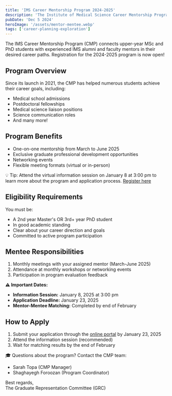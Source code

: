 ```yaml
---
title: 'IMS Career Mentorship Program 2024-2025'
description: 'The Institute of Medical Science Career Mentorship Program is now accepting mentee applications'
pubDate: 'Dec 5 2024'
heroImage: '/assets/mentor-mentee.webp'
tags: ['career-planning-exploration']
---
```


<div class="bg-green-100 border-l-4 border-green-500 text-green-700 p-4 mb-4 rounded">
  The IMS Career Mentorship Program (CMP) connects upper-year MSc and PhD students with experienced IMS alumni and faculty mentors in their desired career paths. Registration for the 2024-2025 program is now open!
</div>

## Program Overview

Since its launch in 2021, the CMP has helped numerous students achieve their career goals, including:
- Medical school admissions
- Postdoctoral fellowships
- Medical science liaison positions
- Science communication roles
- And many more!

## Program Benefits

- One-on-one mentorship from March to June 2025
- Exclusive graduate professional development opportunities
- Networking events
- Flexible meeting formats (virtual or in-person)

<div class="bg-blue-100 border-l-4 border-blue-500 text-blue-700 p-4 my-4 rounded">
  💡 Tip: Attend the virtual information session on January 8 at 3:00 pm to learn more about the program and application process. <a href="https://utoronto.zoom.us/meeting/register/tZErdOusqzkuGddnERQ4_7GzfIFtJwbibufs#/registration" target="_blank">Register here</a>
</div>

## Eligibility Requirements

You must be:
- A 2nd year Master's OR 3rd+ year PhD student
- In good academic standing
- Clear about your career direction and goals
- Committed to active program participation

## Mentee Responsibilities

1. Monthly meetings with your assigned mentor (March-June 2025)
2. Attendance at monthly workshops or networking events
3. Participation in program evaluation feedback

<div class="bg-yellow-100 border-l-4 border-yellow-500 text-yellow-700 p-4 my-4 rounded">
  <b>⚠️ Important Dates:</b>
  <ul>
    <li><b>Information Session:</b> January 8, 2025 at 3:00 pm</li>
    <li><b>Application Deadline:</b> January 23, 2025</li>
    <li><b>Mentor-Mentee Matching:</b> Completed by end of February</li>
  </ul>
</div>

## How to Apply

1. Submit your application through the <a href="https://forms.office.com/Pages/ResponsePage.aspx?id=JsKqeAMvTUuQN7RtVsVSEBzdxFQfjWlLsOh7tn2HAvhUMEtETERNUkkySzBVUVQyMjJYQUw2WUVDSS4u" target="_blank" class="text-blue-500 underline font-bold">online portal</a> by January 23, 2025
2. Attend the information session (recommended)
3. Wait for matching results by the end of February

<div class="bg-purple-100 border-l-4 border-purple-500 text-purple-700 p-4 mt-4 rounded">
  🎓 Questions about the program? Contact the CMP team:
  <ul>
    <li>Sarah Topa (CMP Manager)</li>
    <li>Shaghayegh Foroozan (Program Coordinator)</li>
  </ul>
</div>

Best regards,  
The Graduate Representation Committee (GRC)
